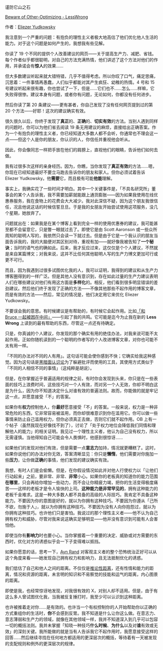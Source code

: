 谨防它山之石

[Beware of Other-Optimizing - LessWrong](https://www.lesswrong.com/posts/6NvbSwuSAooQxxf7f/beware-of-other-optimizing)

作者：[Eliezer Yudkowsky](https://www.lesswrong.com/users/eliezer_yudkowsky)

我注意到一个严重的问题：有抱负的理性主义者极大地高估了他们优化他人生活的能力。对于这个问题是如何产生的，我想我有些见解。

你读了 19 个不同的提供个人改善建议的网页——关于提高生产力、减肥、省钱。每个作者似乎都很聪明，对自己的方法充满热情，他们讲述了这个方法对他们的作用，并承诺会有**惊人**的效果......

但大多数建议听起来就大错特错，几乎不值得考虑。所以你叹了口气，痛定思痛，沉思着：一件事情再愚蠢，人们似乎都能对其产生疯狂、幼稚的热情。4 号和 15 号建议听起来很有趣，你也尝试了一下，但是......它们也不......怎么......样嘛，它失败得很惨。建议本身有问题，或者你有问题，无论如何，你都没有任何进步。

然后你读了第 20 条建议——更有甚者，你自己发现了没有任何网页提到过的第 20 个方法——好耶！这次的建议确实有效。

很久很久以后，你终于发现了**真正**的、**正确**的、**切实有效**的方法。当别人遇到同样的问题时，你可以为他们省去阅读 19 条无用建议的麻烦，直接给出正确答案。作为一个有抱负的理性主义者，你已经知道大多数人都不会听，你通常也不理会这一点——但这个人是你的朋友，你认识的人，你信任并重视他会听从。

因此，你会像同志一样把手放在他们的肩膀上，直视他们的眼睛，告诉他们如何去做。

我有过很多次这样的亲身经历。因为，你瞧，当你发现了**真正有效**的方法......嗯，你现在已经知道最好不要立马跑去告诉你的朋友和家人。但你必须试着告诉 Eliezer Yudkowsky。他**需要**它，而且极有可能**他能**理解。

事实上，我确实花了一些时间才明白。其中一个关键事件是，「不具名研究所」董事会的某个人告诉我，我不需要加薪就能跟上通货膨胀——因为如果我使用在线优惠券服务，我在食物上的花费会大大减少。我对此深信不疑，因为这个朋友我很信任，况且他说这话的时候信誓旦旦。于是我的女朋友开始尝试使用这项服务，没几个星期，她放弃了。

问题就出在：如果我是在某个博客上看到完全一样的使用优惠券的建议，我可能甚至都不会留意它，只是瞥一眼就过去了。即使它是由 Scott Aaronson 或一些众所周知的聪明人写的，我依然只会读一下就过去。但是由于它是一个我认识的朋友当面告诉我的，我的大脑便对其区别对待，重视有加——就好像我被告知了**一个秘诀**；当时的语气也的确如此。后来，我才反应过来，这仅仅是个个人建议，不然就是来自某篇博文；对我来说，这并不比任何其他聪明人写的生产力博文更加可行或更不可行。

而且，因为我遇到过很多试图优化我的人，我可以证明，我得到的建议和从生产力博客圈得到的一样广泛。但是其他人没有意识到，存在如此过量的生产力建议表明人们在哪些建议对他们有用这方面是**多样化**的。相反，他们看到很多明显错误的差劲建议。然后他们终于发现了正确的方法——不像其他那些不起作用的博客文章，而是有效的方法——然后，常见的情况是，他们决定用它来优化 Eliezer Yudkowsky。

不要误会我的意思。有时候建议是有帮助的，有时候它会起作用。比如[「和 Bruce 一起被困在中间」](https://www.lesswrong.com/lw/9o/stuck_in_the_middle_with_bruce/)——引起了我的共鸣。它可能是迄今为止我在新的 **Less Wrong** 上读到的最有帮助的东西，尽管这一点还有待确定。

只是，你真诚的个人建议，你发现的那个确实有用的绝佳办法，对我来说可能不太起作用。正如你随机读到的一个聪明的作者写的个人改进博客文章，对你也可能不太有用一样。

「不同的办法对不同的人有用」。这句话可能会使你感到不快；它确实给我这种感觉。因为这句话是[黑暗面认识论](http://www.overcomingbias.com/2008/10/the-dark-side.html)为了躲避批评而使用的工具，其使用方式类似于「不同的人相信不同的事情」（这纯粹是胡说）。

但是，在你掌握近乎普遍适用的规律之前，有时你会发现到头来，你只是在一些表面的技巧上浪费时间，这些技巧对一个人有效，而对另一个人无效，你却不明白这是为什么，因为你不知道决定什么对谁有效的普遍法则。故而，你能做的就是牢记这一点，并愿意接受「不」的答案。

如果你有**权力**控制他人，你**最好**愿意接受「不」的答案。一般来说，权力是一种非常危险的东西，它非常容易被滥用，而你却很难意识到你在滥用它。你可以做一些事情来防止自己滥用权力，但你必须真正去做，否则它们就不起作用。OB 上有一个帖子（虽然我现在好像找不到了），讨论了「处于权力地位会降低我们同情和理解他人的能力」的相关证明。我见过一个理性主义者，他认为自己没有权力，所以无需谨慎。当他得知自己可能会令人畏惧时，他感到很惊讶......

如果他们的发现对他们有效，但是需要一点**意志力**加持，情况就更糟糕了。这时，如果你说他们的办法对你无效，答案清晰显见：你只是**懒惰**，他们需要对你施加一些**压力**，让你做**正确**的事情，他们发现的建议确实有效。

我想，有时人们是会偷懒。但是，在你假设情况如此并对他人行使权力以「让他们行动起来」之前，要非常、非常、**非常**小心。如果你的老板真的知道你的能力范围**在哪里**，只会再给你增加一些动力，而不会让你精疲力竭，把你的生活变得极度痛苦——这样的老板才是令人愉快的上司。**这种能力是非常罕见的**，拥有这种能力的老板千金难求。这是一种大多数人都不具备的高级的人际技巧。我肯定不具备这种能力。不要因为你的意图是好的，就以为你拥有这种技巧。不要因为你遵从「己所不欲，勿施于人」，就以为你拥有这种技巧。不要因为没有人向你抱怨过，就以为你拥有这种技巧。也许他们只是害怕。我说过的那个理性主义者——他不认为自己拥有权力和威胁，尽管对我来说这确实足够明显——他并没有意识到可能有人会害怕他。

即使当你有**影响力**时也要小心。当你掌握着一个重要的决定、威胁或对方需要的东西时，优化对方的诱惑似乎会一下子变得难以抵挡。

如果你愿意的话，思考一下，[Ayn Rand](http://www.overcomingbias.com/2007/12/ayn-rand.html) 对客观主义者的整个恐怖统治正好可以从这个角度来看——她发现自己拥有权力和影响力，且无法抵制优化的诱惑。

我们低估了自己和他人之间的距离。不仅仅是[推论性距离](http://www.overcomingbias.com/2007/10/inferential-dis.html)，还有性情和能力的距离，情况和资源的距离，未言明的知识和不易察觉的技能和运气的距离，内心图景的距离。

即使是我，也经常惊讶地发现，对我很有效的 X，对别人却不适用。但是，由于有这么多人曾试图优化我，当我被反复捶打时，我至少可以认识到这种距离。

也许被推着走对你......是有效的。也许当一个有权控制你的人开始帮助你以正确的方式重组你的生活时，**你**不会感到反胃。我不知道是什么让你这么做。在意志力、意志薄弱和生产力的领域，就像在其他领域一样，我并不知道深入到几乎可以包容一切的概括法则。我并未掌握「知晓一种技巧**什么时候**、**为什么**以及对**谁**有效或无效」的深刻关键。我所能做的就是当有人告诉我它不起作用时，我愿意接受这样的回答......然后继续寻找在任何地方都适用的更深层次的概括，等待着有一天被发现的支配规则和例外的更深层次的规律。